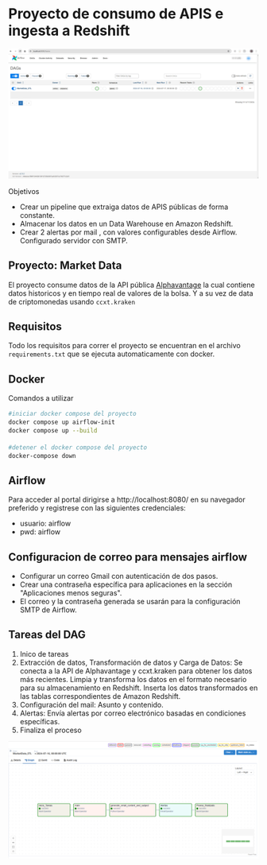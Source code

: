 # Proyecto de consumo de APIS e ingesta a Redshift

![Proyeto Market Data](Market_data/img/market_data_proyecto.gif)

Objetivos

* Crear un pipeline que extraiga datos de APIS públicas de forma constante.
* Almacenar los datos en un Data Warehouse en Amazon Redshift.
* Crear 2 alertas por mail , con valores configurables desde Airflow. Configurado servidor con SMTP.

## Proyecto: Market Data

El proyecto consume datos de la API pública
[Alphavantage](https://www.alphavantage.co) la cual contiene datos historicos y en tiempo real de valores de la bolsa. 
Y a su vez de data de criptomonedas usando `ccxt.kraken`

## Requisitos

Todo los requisitos para correr el proyecto se encuentran en el archivo `requirements.txt` que se ejecuta automaticamente con docker.

## Docker

Comandos a utilizar

```bash
#iniciar docker compose del proyecto
docker compose up airflow-init
docker compose up --build

#detener el docker compose del proyecto
docker-compose down
```

## Airflow

Para acceder al portal dirigirse a http://localhost:8080/ en su navegador preferido y registrese con las siguientes credenciales: 

* usuario: airflow 
* pwd: airflow

## Configuracion de correo para mensajes airflow

* Configurar un correo Gmail con autenticación de dos pasos.
* Crear una contraseña específica para aplicaciones en la sección "Aplicaciones menos seguras".
* El correo y la contraseña generada se usarán para la configuración SMTP de Airflow.

## Tareas del DAG
1. Inico de tareas
2. Extracción de datos, Transformación de datos y Carga de Datos: Se conecta a la API de Alphavantage y ccxt.kraken para obtener los datos más recientes. Limpia y transforma los datos en el formato necesario para su almacenamiento en Redshift. Inserta los datos transformados en las tablas correspondientes de Amazon Redshift.
3. Configuración del mail: Asunto y contenido.
4. Alertas: Envía alertas por correo electrónico basadas en condiciones específicas.
5. Finaliza el proceso

![Tareas del DAG](Market_data/img/tareas_dags.png)
